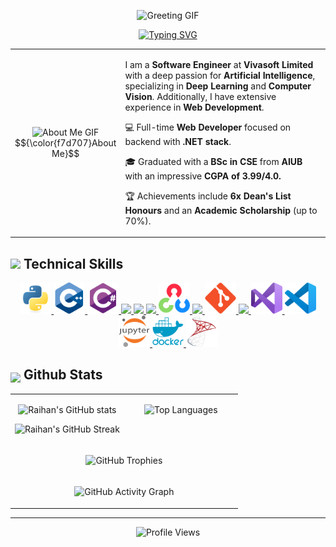 <p align="center">
  <img src="https://github.com/user-attachments/assets/24b641f1-a7bc-44e2-944f-41872409ecac"  alt="Greeting GIF" width="600px">
</p>

<p align="center">
  <a href="https://git.io/typing-svg">
    <img src="https://readme-typing-svg.demolab.com?font=Fira+Code&pause=1000&color=f7d707&center=true&vCenter=true&random=false&width=600&lines=Software+Engineer+%7C+AI+Enthusiast;Interested+In+Machine+Learning,;Deep+Learning+and+Computer+Vision.;Continuously+Expanding+My+Knowledge!!!;Building+Innovative+Solutions!" alt="Typing SVG" />
  </a>
</p>

<table>
  <tr>
    <td width="20%">
      <p align="center">
        <img src="https://github.com/7oSkaaa/7oSkaaa/blob/main/Images/about_me.gif?raw=true" alt="About Me GIF" width="180px">
<!--         <b>About Me:</b> -->
        $${\color{f7d707}About Me}$$
      </p>
    </td>
    <td width="80%">
      <p align="left">
        <p>
          I am a <strong>Software Engineer</strong> at <strong>Vivasoft Limited</strong> with a deep passion for <strong>Artificial Intelligence</strong>, specializing in <strong>Deep Learning</strong> and <strong>Computer Vision</strong>. Additionally, I have extensive experience in <strong>Web Development</strong>.
        </p>
        <p>💻 Full-time <strong>Web Developer</strong> focused on backend with <strong>.NET stack</strong>.</p>
        <p>🎓 Graduated with a <strong>BSc in CSE</strong> from <strong>AIUB</strong> with an impressive <strong>CGPA of 3.99/4.0.</strong></p>
        <p>🏆 Achievements include <strong>6x Dean's List Honours</strong> and an <strong>Academic Scholarship</strong> (up to 70%).</p>
      </p>
    </td>
  </tr>
</table>

## <img src="https://media2.giphy.com/media/QssGEmpkyEOhBCb7e1/giphy.gif?cid=ecf05e47a0n3gi1bfqntqmob8g9aid1oyj2wr3ds3mg700bl&rid=giphy.gif" width ="3%"> Technical Skills

<p align="center">
  <a href="https://www.python.org/" target="_blank" rel="noreferrer">
    <img src="https://raw.githubusercontent.com/devicons/devicon/master/icons/python/python-original.svg" alt="Python" width="50" height="50"/>
  </a>
  <a href="https://www.w3schools.com/cpp//" target="_blank" rel="noreferrer">
    <img src="https://raw.githubusercontent.com/devicons/devicon/master/icons/cplusplus/cplusplus-original.svg" alt="C++" width="50" height="50"/>
  </a>
  <a href="https://learn.microsoft.com/en-us/dotnet/csharp/tour-of-csharp//" target="_blank" rel="noreferrer">
    <img src="https://raw.githubusercontent.com/devicons/devicon/master/icons/csharp/csharp-original.svg" alt="C#" width="50" height="50"/>
  </a>
  <a href="https://dotnet.microsoft.com/" target="_blank" rel="noreferrer">
    <img src="https://deviconapi.vercel.app/dotnet?version=plain-wordmark&size=50"/>
  </a>
  <a href="https://www.tensorflow.org/" target="_blank" rel="noreferrer">
    <img src="https://deviconapi.vercel.app/tensorflow?version=original&size=50"/>
  </a>
  <a href="https://pytorch.org/" target="_blank" rel="noreferrer">
    <img src="https://deviconapi.vercel.app/pytorch?version=original&size=50"/>
  </a>
  <a href="https://opencv.org/" target="_blank" rel="noreferrer">
    <img src="https://raw.githubusercontent.com/devicons/devicon/master/icons/opencv/opencv-original.svg" alt="OpenCV" width="50" height="50"/>
  </a>
  <a href="https://www.anaconda.com/" target="_blank" rel="noreferrer">
    <img src="https://deviconapi.vercel.app/anaconda?version=original&size=50"/>
  </a>
  <a href="https://git-scm.com/" target="_blank" rel="noreferrer">
    <img src="https://raw.githubusercontent.com/devicons/devicon/master/icons/git/git-original.svg" alt="Git" width="50" height="50"/>
  </a>
  <a href="https://github.com/" target="_blank" rel="noreferrer">
    <img src="https://deviconapi.vercel.app/github?theme=dark&size=50"/>
  </a>
  <a href="https://visualstudio.microsoft.com/" target="_blank" rel="noreferrer">
    <img src="https://raw.githubusercontent.com/devicons/devicon/master/icons/visualstudio/visualstudio-original.svg" alt="Visual Studio" width="50" height="50"/>
  </a>
  <a href="https://code.visualstudio.com/" target="_blank" rel="noreferrer">
    <img src="https://raw.githubusercontent.com/devicons/devicon/master/icons/vscode/vscode-original.svg" alt="VS Code" width="50" height="50"/>
  </a>
  <a href="https://jupyter.org/" target="_blank" rel="noreferrer">
    <img src="https://raw.githubusercontent.com/devicons/devicon/master/icons/jupyter/jupyter-original-wordmark.svg" alt="Jupyter" width="50" height="50"/>
  </a>
  <a href="https://www.docker.com/" target="_blank" rel="noreferrer">
    <img src="https://raw.githubusercontent.com/devicons/devicon/master/icons/docker/docker-plain-wordmark.svg" alt="Docker" width="50" height="50"/>
  </a>
  <a href="https://www.microsoft.com/en-us/sql-server/sql-server-downloads/" target="_blank" rel="noreferrer">
    <img src="https://raw.githubusercontent.com/devicons/devicon/master/icons/microsoftsqlserver/microsoftsqlserver-original.svg" alt="Microsoft SQL Server" width="50" height="50"/>
  </a>
</p>

## <img src="https://media1.giphy.com/media/v1.Y2lkPTc5MGI3NjExYzFhYzJkMmQ2MWQ3ZGY3MDhjZTE3MDI2Mzk3NzE1OWQyZTRlMmYwMCZjdD1z/iY8CRBdQXODJSCERIr/giphy.gif" width=5% valign="bottom"> Github Stats

<div align="center">
<table style="border-collapse: collapse; width: 100%;">
  <tr>
    <td style="width: 50%; vertical-align: top;">
      <p align="center">
        <img src="https://github-readme-stats.vercel.app/api?username=Raihan4520&show_icons=true&theme=ayu-mirage&rank_icon=github&hide_border=true" alt="Raihan's GitHub stats" width="100%" />
      </p>
      <p align="center">
        <img src="https://github-readme-streak-stats.herokuapp.com/?user=Raihan4520&theme=ayu-mirage&hide_border=true" alt="Raihan's GitHub Streak" width="100%" />
      </p>
    </td>
    <td style="width: 50%; vertical-align: top;">
      <p align="center">
        <img src="https://github-readme-stats.vercel.app/api/top-langs/?username=Raihan4520&theme=ayu-mirage&hide_border=true&langs_count=8" alt="Top Languages" width="100%" />
      </p>
    </td>
  </tr>
  <tr>
    <td colspan="2" style="width: 100%; vertical-align: top;">
      <p align="center">
        <img src="https://github-profile-trophy.vercel.app/?username=Raihan4520&theme=onedark&margin-w=5&no-frame=true&row=1&column=6" alt="GitHub Trophies" width="100%" />
      </p>
    </td>
  </tr>
  <tr>
    <td colspan="2" style="width: 100%; vertical-align: top;">
      <p align="center">
        <img src="https://github-readme-activity-graph.vercel.app/graph?username=Raihan4520&bg_color=1f2430&color=ffcc66&line=ffcc66&point=73d0ff&area=true&hide_border=true" alt="GitHub Activity Graph" width="100%" />
      </p>
    </td>
  </tr>
</table>
</div>

---

<p align="center">
  <img src="https://komarev.com/ghpvc/?username=Raihan4520&style=for-the-badge&color=fab002" alt="Profile Views" />
</p>

